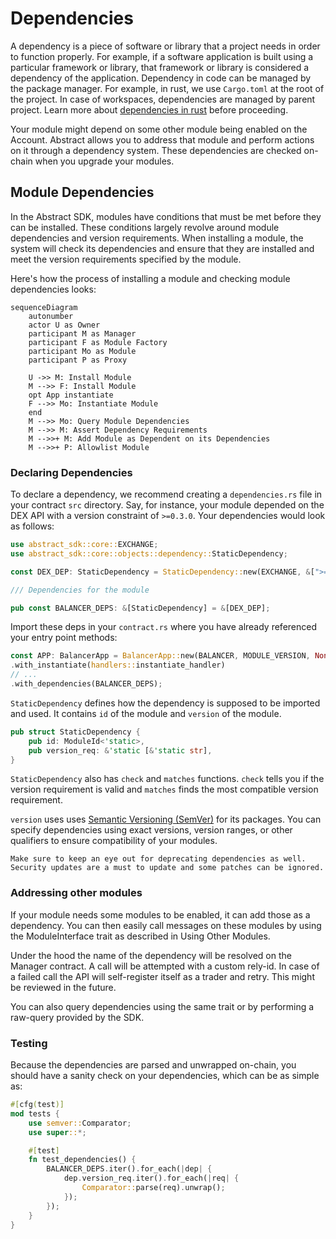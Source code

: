 # Dependencies

A dependency is a piece of software or library that a project needs in order to function properly. For example, if a software application is built using a particular framework or library, that framework or library is considered a dependency of the application.
Dependency in code can be managed by the package manager. For example, in rust, we use `Cargo.toml` at the root of the project. In case of workspaces, dependencies are managed by parent project.
Learn more about [dependencies in rust](https://doc.rust-lang.org/cargo/reference/specifying-dependencies.html) before proceeding.

Your module might depend on some other module being enabled on the Account. Abstract allows you to address that module and perform actions on it through a dependency system. These dependencies are checked on-chain when you upgrade your modules.

## Module Dependencies

In the Abstract SDK, modules have conditions that must be met before they can be installed. These
conditions largely revolve around module dependencies and version requirements. When installing a module, the system will
check its dependencies and ensure that they are installed and meet the version requirements specified by the module.

Here's how the process of installing a module and checking module dependencies looks:

```mermaid
sequenceDiagram
    autonumber
    actor U as Owner
    participant M as Manager
    participant F as Module Factory
    participant Mo as Module
    participant P as Proxy

    U ->> M: Install Module
    M -->> F: Install Module
    opt App instantiate 
    F -->> Mo: Instantiate Module
    end
    M -->> Mo: Query Module Dependencies
    M -->> M: Assert Dependency Requirements
    M -->>+ M: Add Module as Dependent on its Dependencies
    M -->>+ P: Allowlist Module
```

### Declaring Dependencies

To declare a dependency, we recommend creating a `dependencies.rs` file in your contract `src` directory. Say, for instance, your module depended on the DEX API with a version constraint of `>=0.3.0`. Your dependencies would look as follows:

```rust
use abstract_sdk::core::EXCHANGE;
use abstract_sdk::core::objects::dependency::StaticDependency;

const DEX_DEP: StaticDependency = StaticDependency::new(EXCHANGE, &[">=0.3.0"]);

/// Dependencies for the module

pub const BALANCER_DEPS: &[StaticDependency] = &[DEX_DEP];
```

Import these deps in your `contract.rs` where you have already referenced your entry point methods:

```rust
const APP: BalancerApp = BalancerApp::new(BALANCER, MODULE_VERSION, None)
.with_instantiate(handlers::instantiate_handler)
// ...
.with_dependencies(BALANCER_DEPS);
```

`StaticDependency` defines how the dependency is supposed to be imported and used. It contains `id` of the module and `version` of the module.

```rust
pub struct StaticDependency {
    pub id: ModuleId<'static>,
    pub version_req: &'static [&'static str],
}
```

`StaticDependency` also has `check` and `matches` functions. `check` tells you if the version requirement is valid and `matches` finds the most compatible version requirement.

`version` uses uses [Semantic Versioning (SemVer)](https://semver.org/) for its packages. You can specify dependencies using exact versions, version ranges, or other qualifiers to ensure compatibility of your modules.

```admonish info
Make sure to keep an eye out for deprecating dependencies as well. Security updates are a must to update and some patches can be ignored.
```

### Addressing other modules

If your module needs some modules to be enabled, it can add those as a dependency. You can then easily call messages on these modules by using the ModuleInterface trait as described in Using Other Modules.

Under the hood the name of the dependency will be resolved on the Manager contract. A call will be attempted with a custom rely-id. In case of a failed call the API will self-register itself as a trader and retry. This might be reviewed in the future.

You can also query dependencies using the same trait or by performing a raw-query provided by the SDK.

### Testing

Because the dependencies are parsed and unwrapped on-chain, you should have a sanity check on your dependencies, which can be as simple as:

```rust
#[cfg(test)]
mod tests {
    use semver::Comparator;
    use super::*;

    #[test]
    fn test_dependencies() {
        BALANCER_DEPS.iter().for_each(|dep| {
            dep.version_req.iter().for_each(|req| {
                Comparator::parse(req).unwrap();
            });
        });
    }
}
```
